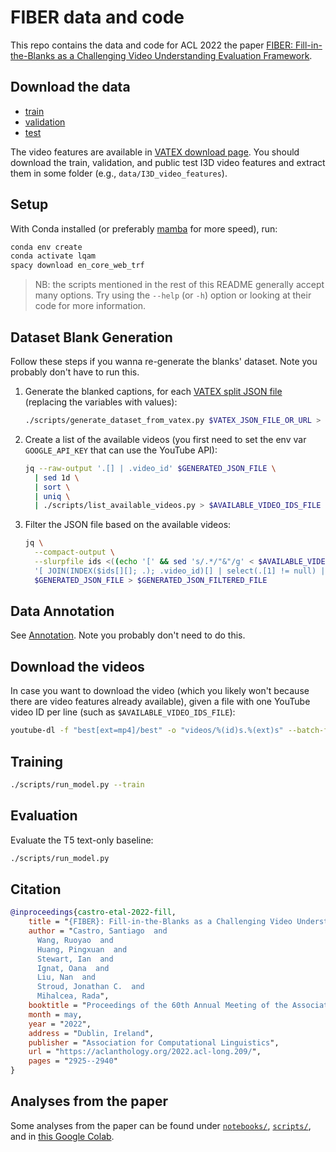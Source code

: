 # FIBER data and code

This repo contains the data and code for ACL 2022 the paper [FIBER: Fill-in-the-Blanks as a Challenging Video 
Understanding Evaluation Framework](https://aclanthology.org/2022.acl-long.209/).

## Download the data

* [train](https://www.dropbox.com/s/lc3e1ave94hz9tu/train.json)
* [validation](https://www.dropbox.com/s/t1dpotaz2sjjtxk/val.json)
* [test](https://www.dropbox.com/s/2nr7kooprjti975/test.json)

The video features are available in [VATEX download page](https://eric-xw.github.io/vatex-website/download.html). 
You should download the train, validation, and public test I3D video features and extract them in some folder (e.g., 
`data/I3D_video_features`).

## Setup

With Conda installed (or preferably [mamba](https://github.com/mamba-org/mamba) for more speed), run:

```bash
conda env create
conda activate lqam
spacy download en_core_web_trf
```

> NB: the scripts mentioned in the rest of this README generally accept many options. Try using the `--help` (or `-h`) 
option or looking at their code for more information.

## Dataset Blank Generation

Follow these steps if you wanna re-generate the blanks' dataset. Note you probably don't have to run this.

1. Generate the blanked captions, for each
[VATEX split JSON file](https://eric-xw.github.io/vatex-website/download.html) (replacing the variables with values):

    ```bash
    ./scripts/generate_dataset_from_vatex.py $VATEX_JSON_FILE_OR_URL > $GENERATED_JSON_FILE
    ```

2. Create a list of the available videos (you first need to set the env var `GOOGLE_API_KEY` that can use the 
   YouTube API):

    ```bash
    jq --raw-output '.[] | .video_id' $GENERATED_JSON_FILE \
      | sed 1d \
      | sort \
      | uniq \
      | ./scripts/list_available_videos.py > $AVAILABLE_VIDEO_IDS_FILE
    ```

3. Filter the JSON file based on the available videos:

    ```bash
    jq \
      --compact-output \
      --slurpfile ids <((echo '[' && sed 's/.*/"&"/g' < $AVAILABLE_VIDEO_IDS_FILE | paste -s -d, - && echo ']') | jq .) \
      '[ JOIN(INDEX($ids[][]; .); .video_id)[] | select(.[1] != null) | .[0] ]' \
      $GENERATED_JSON_FILE > $GENERATED_JSON_FILTERED_FILE
    ```

## Data Annotation

See [Annotation](annotation.md). Note you probably don't need to do this.

## Download the videos

In case you want to download the video (which you likely won't because there are video features already available), 
given a file with one YouTube video ID per line (such as `$AVAILABLE_VIDEO_IDS_FILE`):

```bash
youtube-dl -f "best[ext=mp4]/best" -o "videos/%(id)s.%(ext)s" --batch-file FILE
```

## Training

```bash
./scripts/run_model.py --train
```

## Evaluation

Evaluate the T5 text-only baseline:

```bash
./scripts/run_model.py
```

## Citation

```bibtex
@inproceedings{castro-etal-2022-fill,
    title = "{FIBER}: Fill-in-the-Blanks as a Challenging Video Understanding Evaluation Framework",
    author = "Castro, Santiago  and
      Wang, Ruoyao  and
      Huang, Pingxuan  and
      Stewart, Ian  and
      Ignat, Oana  and
      Liu, Nan  and
      Stroud, Jonathan C.  and
      Mihalcea, Rada",
    booktitle = "Proceedings of the 60th Annual Meeting of the Association for Computational Linguistics (Volume 1: Long Papers)",
    month = may,
    year = "2022",
    address = "Dublin, Ireland",
    publisher = "Association for Computational Linguistics",
    url = "https://aclanthology.org/2022.acl-long.209/",
    pages = "2925--2940"
}
```

## Analyses from the paper

Some analyses from the paper can be found under [`notebooks/`](notebooks), [`scripts/`](scripts), and in [this Google
Colab](https://colab.research.google.com/drive/1aNEg5meD9o8hjewtNO0dvPo55zPfTFXu?usp=sharing).
